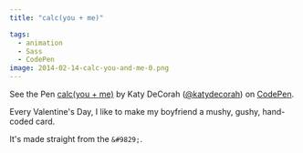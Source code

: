 ```yaml
---
title: "calc(you + me)"

tags:
  - animation
  - Sass
  - CodePen
image: 2014-02-14-calc-you-and-me-0.png
---
```


<p data-height="560" data-theme-id="97" data-slug-hash="EGAmb" data-default-tab="result" class='codepen'>See the Pen <a href='http://codepen.io/katydecorah/pen/EGAmb'>calc(you + me)</a> by Katy DeCorah (<a href='http://codepen.io/katydecorah'>@katydecorah</a>) on <a href='http://codepen.io'>CodePen</a>.</p>

Every Valentine's Day, I like to make my boyfriend a mushy, gushy, hand-coded card.

It's made straight from the `&#9829;`.
